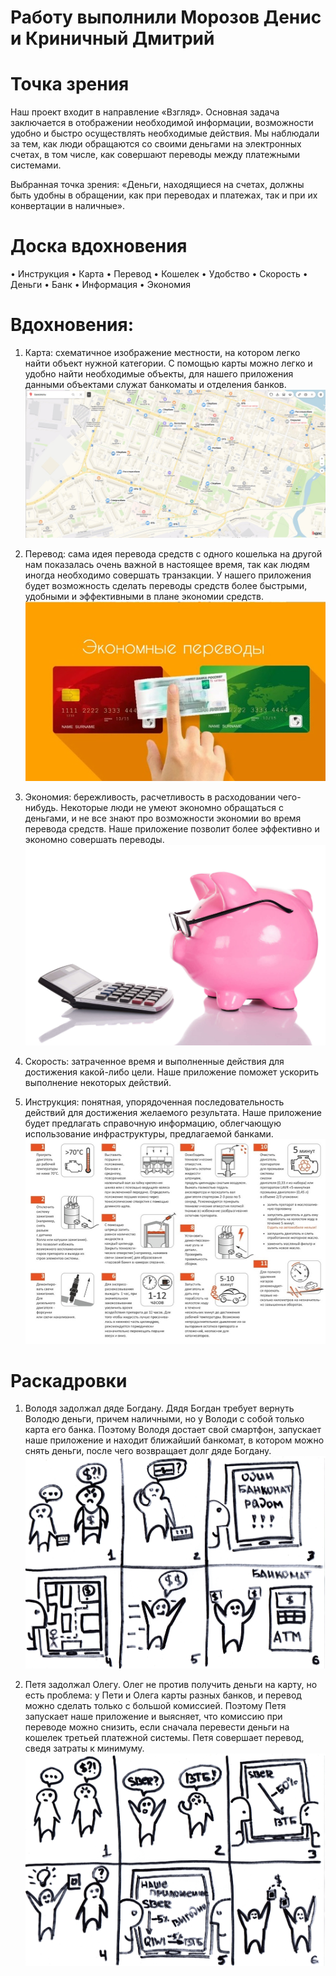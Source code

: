 # Работу выполнили Морозов Денис и Криничный Дмитрий
# Точка зрения

  Наш проект входит в направление «Взгляд». Основная задача заключается в отображении необходимой информации, возможности удобно и быстро осуществлять необходимые действия. Мы наблюдали за тем, как люди обращаются со своими деньгами на электронных счетах, в том числе, как совершают переводы между платежными системами.
  
  Выбранная точка зрения: «Деньги, находящиеся на счетах, должны быть удобны в обращении, как при переводах и платежах, так и при их конвертации в наличные».

# Доска вдохновения

•	Инструкция
•	Карта
•	Перевод
•	Кошелек
•	Удобство
•	Скорость
•	Деньги
•	Банк
•	Информация 
•	Экономия

# Вдохновения:
1)	Карта: схематичное изображение местности, на котором легко найти объект нужной категории. С помощью карты можно легко и удобно найти необходимые объекты, для нашего приложения данными объектами служат банкоматы и отделения банков.
![](5.jpg)
2)	Перевод: сама идея перевода средств с одного кошелька на другой нам показалась очень важной в настоящее время, так как людям иногда необходимо совершать транзакции. У нашего приложения будет возможность сделать переводы средств более быстрыми, удобными и эффективными в плане экономии средств.
![](3.jpg)
3)	Экономия: бережливость, расчетливость в расходовании чего-нибудь. Некоторые люди не умеют экономно обращаться с деньгами, и не все знают про возможности экономии во время перевода средств. Наше приложение позволит более эффективно и экономно совершать переводы. 
![](6.jpg)
4)	Скорость: затраченное время и выполненные действия для достижения какой-либо цели. Наше приложение поможет ускорить выполнение некоторых действий.

5)	Инструкция: понятная, упорядоченная последовательность действий для достижения желаемого результата. Наше приложение будет предлагать справочную информацию, облегчающую использование инфраструктуры, предлагаемой банками.
![](4.jpg)

# Раскадровки

1)	Володя задолжал дяде Богдану. Дядя Богдан требует вернуть Володю деньги, причем наличными, но у Володи с собой только карта его банка. Поэтому Володя достает свой смартфон, запускает наше приложение и находит ближайший банкомат, в котором можно снять деньги, после чего возвращает долг дяде Богдану.
![](2.jpg)

2)	Петя задолжал Олегу. Олег не против получить деньги на карту, но есть проблема: у Пети и Олега карты разных банков, и перевод можно сделать только с большой комиссией. Поэтому Петя запускает наше приложение и выясняет, что комиссию при переводе можно снизить, если сначала перевести деньги на кошелек третьей платежной системы. Петя совершает перевод, сведя затраты к минимуму.
![](1.jpg)

